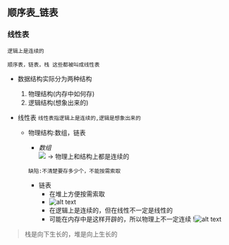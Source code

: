 ## 顺序表_链表
### 线性表
`逻辑上是连续的` 

`顺序表，链表，栈 这些都被叫成线性表`
- 数据结构实际分为两种结构

    1. 物理结构(内存中如何存)
    2. 逻辑结构(想象出来的)
- 线性表
`线性表指逻辑上是连续的,逻辑是想象出来的`

    - 物理结构:数组，链表
    
        -  *数组*  
        ![](image.png) -> 物理上和结构上都是连续的

        `缺陷:不清楚要存多少个，不能按需索取`
        - 链表
            - 在堆上方便按需索取
            - ![alt text](image-1.png)
            - 在逻辑上是连续的，但在线性不一定是线性的
            - 可能在内存中是这样开辟的，所以物理上不一定连续
            !![alt text](image-2.png)
> 栈是向下生长的，堆是向上生长的

